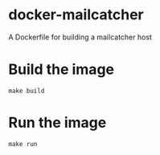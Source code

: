 docker-mailcatcher
==================

A Dockerfile for building a mailcatcher host


# Build the image
```
make build
```

# Run the image
```
make run
```
